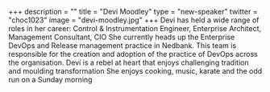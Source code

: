 +++
description = ""
title = "Devi Moodley"
type = "new-speaker"
twitter = "choc1023"
image = "devi-moodley.jpg"
+++
Devi has held a wide range of roles in her career: Control & Instrumentation Engineer, Enterprise Architect, Management Consultant, CIO
She currently heads up the Enterprise DevOps and Release management practice in Nedbank. This team is  responsible for the creation and adoption of the practice of DevOps across the organisation.
Devi is a rebel at heart that enjoys challenging tradition and moulding transformation
She enjoys cooking, music, karate and the odd run on a Sunday morning